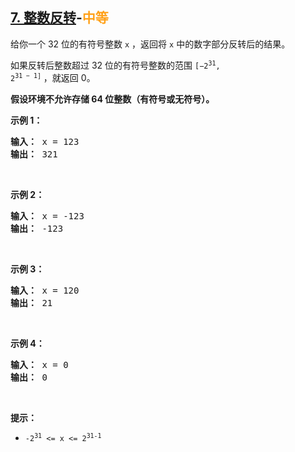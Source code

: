## [7. 整数反转](https://leetcode-cn.com/problems/reverse-integer/)-<font color=#FFA119>中等</font>

给你一个 32 位的有符号整数 `x` ，返回将 `x` 中的数字部分反转后的结果。

如果反转后整数超过 32 位的有符号整数的范围 <code>[−2<sup>31</sup>,  2<sup>31 − 1]</sup></code> ，就返回 0。

**假设环境不允许存储 64 位整数（有符号或无符号）。**<br>

**示例 1：**

<pre>
<b>输入：</b> x = 123
<b>输出：</b> 321
</pre>

<br>

**示例 2：**

<pre>
<b>输入：</b> x = -123
<b>输出：</b> -123
</pre>

<br>

**示例 3：**

<pre>
<b>输入：</b> x = 120
<b>输出：</b> 21
</pre>

<br>

**示例 4：**

<pre>
<b>输入：</b> x = 0
<b>输出：</b> 0
</pre>

<br>

**提示：**

* <code>-2<sup>31</sup> <= x <= 2<sup>31-1</sup></code>